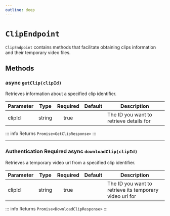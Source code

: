 ```yaml
---
outline: deep
---
```


# `ClipEndpoint`

`ClipEndpoint` contains methods that facilitate obtaining clips information and their temporary video files.

## Methods

### <Badge type="tip">async</Badge> `getClip(clipId)`

Retrieves information about a specified clip identifier.

| Parameter | Type   | Required | Default | Description                                       |
| --------- | ------ | :------: | ------- | ------------------------------------------------- |
| clipId   | string |   true   |         | The ID you want to retrieve details for |

::: info Returns
`Promise<GetClipResponse>`
:::

***

### <Badge type="warning">Authentication Required</Badge> <Badge type="tip">async</Badge> `downloadClip(clipId)`

Retrieves a temporary video url from a specified clip identifier.

| Parameter | Type   | Required | Default | Description                                       |
| --------- | ------ | :------: | ------- | ------------------------------------------------- |
| clipId   | string |   true   |         | The ID you want to retrieve its temporary video url for |

::: info Returns
`Promise<DownloadClipResponse>`
:::